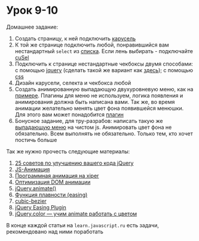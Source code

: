 # Урок 9-10

Домашнее задание:

1. Создать страницу, к ней подключить [карусель](http://sorgalla.com/jcarousel/)
2. К той же странице подключить любой, понравившийся вам нестандартный `select` из [списка](http://habrahabr.ru/company/aiken/blog/114927/). Если лень выбирать - подключайте [cuSel](http://www.xiper.net/collect/html-and-css-tricks/verstka-form/nice-select-jquery.html)
4. Подключить к странице нестандартные чекбоксы двумя способами: с помощью [jquery](http://xiper.net/collect/html-and-css-tricks/verstka-form/nice-checkbox) (сделать такой же вариант как [здесь](http://xiper.net/examples/html-and-css-tricks/forms/nice-checkbox-3.html)); с помощью [css](http://xiper.net/collect/html-and-css-tricks/verstka-form/kastomnie-checkbox-i-radio-na-css)
3. Дизайн карусели, селекта и чекбокса любой
4. Создать анимированную выпадающую двухуровневую меню, как на [примере](http://callmenick.com/_development/slide-down-menu/). Плагины для меню не используем, логика появления и анимирования должна быть написана вами. Так же, во время анимации желательно менять цвет фона появившейся менюшки. Для этого вам может понадобится [плагин](http://xiper.net/collect/js-plugins/effects/jquery-color)
5. Бонусное задание, для тру-разрабов: написать такую же [выпадающую меню](http://callmenick.com/_development/slide-down-menu/) на чистом js. Анимировать цвет фона не обязательно. Всем выполнять не обязательно. Только тем, кто хочет постичь больше


Так же нужно прочесть следующие материалы:

1. [25 советов по улучшению вашего кода jQuery](http://habrahabr.ru/post/63797/)
2. [JS-Анимация](https://learn.javascript.ru/js-animation)
3. [Программная анимация на xiper](http://xiper.net/collect/js-plugins/overclock-site/programm-animation)
4. [Оптимизация DOM анимации](http://xiper.net/collect/js-plugins/overclock-site/optimizacia-dom-animacii)
5. [jQuery.animate()](http://api.jquery.com/animate/)
6. [Функция плавности (easing)](http://easings.net/ru)
7. [cubic-bezier](http://cubic-bezier.com/#.17,.67,.83,.67)
8. [jQuery Easing Plugin](https://github.com/gdsmith/jquery.easing)
9. [jQuery.color — учим animate работать с цветом](http://xiper.net/collect/js-plugins/effects/jquery-color)

В конце каждой статьи на `learn.javascript.ru` есть задачи, рекомендовано над ними поработать
